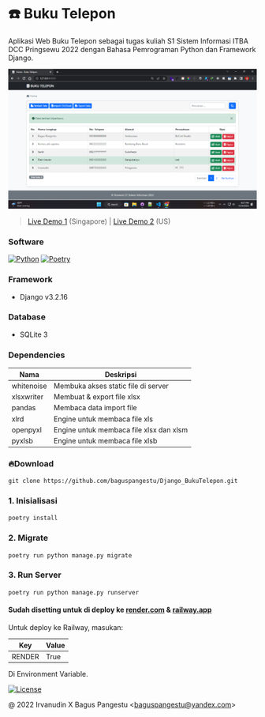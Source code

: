 # ☎️ Buku Telepon

Aplikasi Web Buku Telepon sebagai tugas kuliah S1 Sistem Informasi ITBA DCC Pringsewu 2022 dengan Bahasa Pemrograman Python dan Framework Django.

![Screenshot](application/static/images/screenshot.png)

> [Live Demo 1](https://kelompok1-bukutelepon.onrender.com) (Singapore) | [Live Demo 2](https://kelompok1-bukutelepon.up.railway.app) (US)

### Software

[![Python](https://img.shields.io/badge/Python-3.7.0-blue)](https://www.python.org/downloads)
[![Poetry](https://img.shields.io/badge/Poetry-1.2.2-orange)](https://python-poetry.org/docs/#installation)

### Framework

- Django v3.2.16

### Database

- SQLite 3

### Dependencies

| Nama       | Deskripsi                               |
| ---------- | --------------------------------------- |
| whitenoise | Membuka akses static file di server     |
| xlsxwriter | Membuat & export file xlsx              |
| pandas     | Membaca data import file                |
| xlrd       | Engine untuk membaca file xls           |
| openpyxl   | Engine untuk membaca file xlsx dan xlsm |
| pyxlsb     | Engine untuk membaca file xlsb          |

### 🔥Download

```
git clone https://github.com/baguspangestu/Django_BukuTelepon.git
```

### 1. Inisialisasi

```
poetry install
```

### 2. Migrate

```
poetry run python manage.py migrate
```

### 3. Run Server

```
poetry run python manage.py runserver
```

#### Sudah disetting untuk di deploy ke [render.com](https://render.com) & [railway.app](https://railway.app)

Untuk deploy ke Railway, masukan:

| Key    | Value |
| ------ | ----- |
| RENDER | True  |

Di Environment Variable.

[![License](https://img.shields.io/badge/License-MIT-green)](LICENSE.md)

@ 2022 Irvanudin X Bagus Pangestu <<baguspangestu@yandex.com>>
